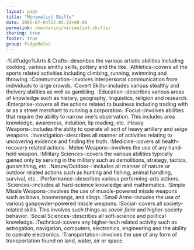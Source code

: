 ```yaml
---
layout: page
title: "Minimalist Skills"
date: 2005-07-04T22:05:22+00:00
permalink: /mechanics/minimalist-skills/
sharing: true
footer: true
group: FudgeRules
---
```


:%dlfudge%Arts & Crafts-:describes the various artistic abilities including cooking, various smithy skills, pottery and the like.
:Athletics-:covers all the sports related activities including climbing, running, swimming and throwing.
:Communication-:involves interpersonal communication from individuals to large crowds.
:Covert Skills-:includes various stealthy and theivery abilities as well as gambling.
:Education-:describes various areas of knowledge such as history, geography, linguistics, religion and research.
:Enterprise-:covers all the actions related to business including trading with or as a street merchant to running a corporation.
:Focus-:involves abilities that require the ability to narrow one's observation. This includes area knowledge, awareness, induition, lip reading, etc.
:Heavy Weapons-:includes the ablity to operate all sort of heavy artillery and seige weapons.
:Investigation-:describes all manner of activities relating to uncovering evidence and finding the truth.
:Medicine-:covers all health-recovery related actions.
:Melee Weapons-:involves the use of any hand-held weapon.
:Military Sciences-:covers the various abilities typically gained only by serving in the military such as demolitions, strategy, tactics, gunsmithing, etc.
:Nature/Outdoor-: includes all manner of nature or outdoor related actions such as hunting and fishing, animal handling, survival, etc..
:Performance-:describes various performing-arts actions.
:Sciences-:includes all hard-science knowledge and mathematics.
:Simple Missle Weapons-:involves the use of muscle-powered missle weapons such as bows, boomerangs, and slings.
:Small Arms-:incudes the use of various gunpowder-powered missle weapons.
:Social-:covers all society-related skills. This involves such things as *savoir faire* and higher-society behavior.
:Social Sciences-:describes all soft-science and political knowledge.
:Technical-:covers any higher-tech related activity such as astrogation, navigation, computers, electronics, engineering and the ability to operate electronics.
:Transportation-:involves the use of any form of transportation found on land, water, air or space.

